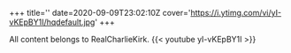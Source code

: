 +++
title=''
date=2020-09-09T23:02:10Z
cover='https://i.ytimg.com/vi/yI-vKEpBY1I/hqdefault.jpg'
+++

All content belongs to RealCharlieKirk.
{{< youtube yI-vKEpBY1I >}}
